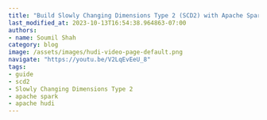 ```yaml
---
title: "Build Slowly Changing Dimensions Type 2 (SCD2) with Apache Spark and Apache Hudi | Hands on Labs"
last_modified_at: 2023-10-13T16:54:38.964863-07:00
authors:
- name: Soumil Shah
category: blog
image: /assets/images/hudi-video-page-default.png
navigate: "https://youtu.be/V2LqEvEeU_8"
tags:
- guide
- scd2
- Slowly Changing Dimensions Type 2
- apache spark
- apache hudi
---
```

